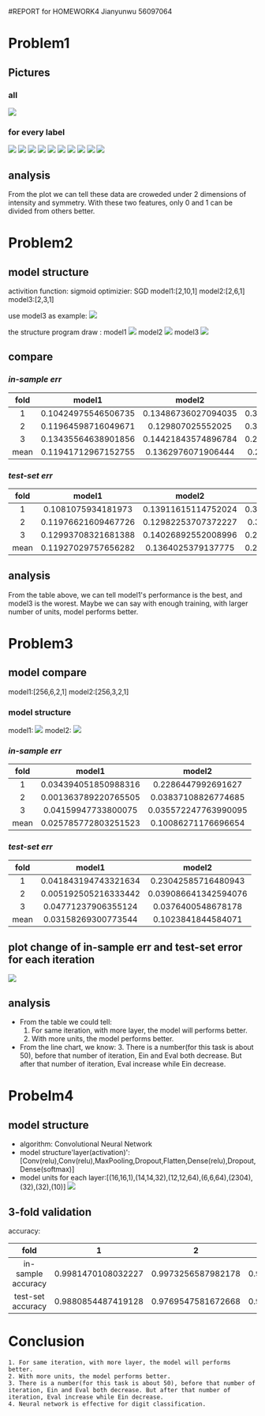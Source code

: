 #REPORT for HOMEWORK4
                        Jianyunwu 56097064
# Problem1
## Pictures
### all
![](pictures/P1_10.png)
### for every label
![](pictures/P1_0.png)
![](pictures/P1_1.png)
![](pictures/P1_2.png)
![](pictures/P1_3.png)
![](pictures/P1_4.png)
![](pictures/P1_5.png)
![](pictures/P1_6.png)
![](pictures/P1_7.png)
![](pictures/P1_8.png)
![](pictures/P1_9.png)

## analysis
From the plot we can tell these data are croweded under 2 dimensions of intensity and symmetry. With these two features, only 0 and 1 can be divided from others better.

# Problem2
## model structure
activition function: sigmoid
optimizier: SGD
model1:[2,10,1]
model2:[2,6,1]
model3:[2,3,1]

use model3 as example:
![](pictures/P2_1.png)

the structure program draw :
model1
![](pictures/P2model10.png)
model2
![](pictures/P2model6.png)
model3
![](pictures/P2model3.png)
## compare

### *in-sample err*

fold | model1 | model2 | model3 
:-: | :-: | :-: | :-: 
1 | 0.10424975546506735 | 0.13486736027094035 | 0.31666794556837813 
2 | 0.11964598716049671| 0.129807025552025 | 0.35231537946592034
3 |0.13435564638901856| 0.14421843574896784 | 0.22817056807157057
mean | 0.11941712967152755| 0.1362976071906444 | 0.2990512977019563

### *test-set err*

fold | model1 | model2 | model3 
:-: | :-: | :-: | :-: 
1 | 0.1081075934181973 |0.13911615114752024 | 0.32053642166553215 
2 |0.11976621609467726| 0.12982253707372227 | 0.3516518171016987 
3 | 0.12993708321681388|0.14026892552008996 | 0.22385613368107724
mean | 0.11927029757656282 | 0.1364025379137775|0.29868145748276936  

## analysis
From the table above, we can tell model1's performance is the best, and model3 is the worest.
Maybe we can say with enough training, with larger number of units, model performs better.

# Problem3
## model compare
model1:[256,6,2,1]
model2:[256,3,2,1]
### model structure
model1:
![](pictures/P3model6.png)
model2:
![](pictures/P3model3.png)
### *in-sample err*

fold | model1 | model2 
:-: | :-: | :-: 
1 | 0.034394051850988316 | 0.2286447992691627  
2 | 0.001363789220765505| 0.03837108826774685
3 |0.04159947733800075| 0.035572247763990095 
mean |0.025785772803251523|0.10086271176696654

### *test-set err*

fold | model1 | model2 
:-: | :-: | :-: 
1 |0.041843194743321634|0.23042585716480943|
2 |0.005192505216333442|0.039086641342594076  
3 |0.04771237906355124|0.0376400548678178
mean |0.03158269300773544|0.1023841844584071 

## plot change of in-sample err and test-set error for each iteration

![](pictures/P3_1.png)

## analysis
* From the table we could tell:
    1. For same iteration, with more layer, the model will performs better.
    2. With more units, the model performs better.
* From the line chart, we know:
    3. There is a number(for this task is about 50), before that number of iteration, Ein and Eval both decrease. But after that number of iteration, Eval increase while Ein decrease.

# Probelm4

## model structure
* algorithm: Convolutional Neural Network
* model structure'layer(activation)':
[Conv(relu),Conv(relu),MaxPooling,Dropout,Flatten,Dense(relu),Dropout,Dense(softmax)]
* model units for each layer:[(16,16,1),(14,14,32),(12,12,64),(6,6,64),(2304),(32),(32),(10)]
![](pictures/P4model.png)
## 3-fold validation
accuracy:

fold | 1 | 2 | 3 | var |
:-: | :-: | :-: | :-: | :-: |
in-sample accuracy |0.9981470108032227|0.9973256587982178|0.9977384805679321|1.1243754253579634e-07
test-set accuracy |0.9880854487419128|0.9769547581672668|0.9806345105171204|2.1438814494937713e-05

# Conclusion
    1. For same iteration, with more layer, the model will performs better.
    2. With more units, the model performs better.
    3. There is a number(for this task is about 50), before that number of iteration, Ein and Eval both decrease. But after that number of iteration, Eval increase while Ein decrease.
    4. Neural network is effective for digit classification.


